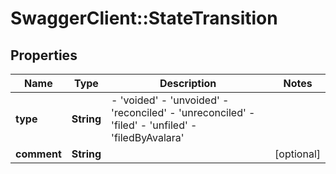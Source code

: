 # SwaggerClient::StateTransition

## Properties
Name | Type | Description | Notes
------------ | ------------- | ------------- | -------------
**type** | **String** | - &#39;voided&#39; - &#39;unvoided&#39; - &#39;reconciled&#39; - &#39;unreconciled&#39; - &#39;filed&#39; - &#39;unfiled&#39; - &#39;filedByAvalara&#39;  | 
**comment** | **String** |  | [optional] 


